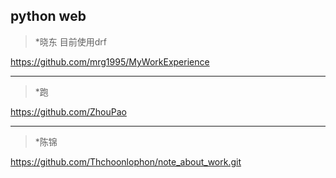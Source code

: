 ## python web

>  *晓东  目前使用drf

https://github.com/mrg1995/MyWorkExperience 

---

>  *跑    

https://github.com/ZhouPao

---

>  *陈锦

https://github.com/Thchoonlophon/note_about_work.git


